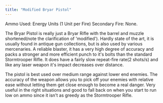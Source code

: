```yaml
---
title: "Modified Bryar Pistol"
---
```


Ammo Used: Energy Units (1 Unit per Fire)
Secondary Fire: None.

The Bryar Pistol is really just a Bryar Rifle with the barrel and muzzle shortened(note the clarification of 'modified'). Hardly state of the art, it is usually found in antique gun collections, but is also used by various mercenaries. A reliable blaster, it has a very high degree of accuracy and packs a stronger and more efficient punch to it's bolts than the standard Stormtrooper Rifle. It does have a fairly slow repeat-fire rate(2 shots/s) and like any laser weapon it's impact decreases over distance.

The pistol is best used over medium range against lower end enemies. The accuracy of the weapon allows you to pick off your enemies with relative ease without letting them get close enough to become a real danger. Very useful in the right situations and good to fall back on when you start to run low on ammo since it isn't as greedy as the Stormtrooper Rifle.
